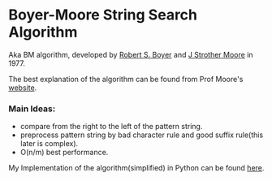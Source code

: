 # Boyer-Moore String Search Algorithm

Aka BM algorithm, developed by [Robert S. Boyer](https://en.wikipedia.org/wiki/Robert_S._Boyer) and [J Strother Moore](https://en.wikipedia.org/wiki/J_Strother_Moore) in 1977.

The best explanation of the algorithm can be found from Prof Moore's [website](http://www.cs.utexas.edu/~moore/best-ideas/string-searching/fstrpos-example.html).

### Main Ideas:

- compare from the right to the left of the pattern string.
- preprocess pattern string by bad character rule and good suffix rule(this later is complex).
- O(n/m) best performance.

My Implementation of the algorithm(simplified) in Python can be found [here](https://github.com/guihaojin/AI-Journey-Code/blob/master/boyer_moore.py).

